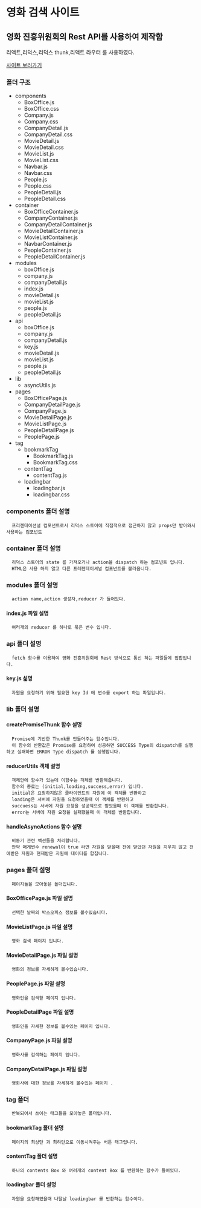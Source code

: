 영화 검색 사이트
=============

영화 진흥위원회의 Rest API를 사용하여 제작함
-------------

  리액트,리덕스,리덕스 thunk,리액트 라우터 룰 사용하였다.

[사이트 보러가기](https://justsicklife.github.io/movie-search-web/)

### 폴더 구조 
* components
  * BoxOffice.js
  * BoxOffice.css
  * Company.js
  * Company.css
  * CompanyDetail.js
  * CompanyDetail.css
  * MovieDetail.js
  * MovieDetail.css
  * MovieList.js
  * MovieList.css
  * Navbar.js
  * Navbar.css
  * People.js
  * People.css
  * PeopleDetail.js
  * PeopleDetail.css
* container
  * BoxOfficeContainer.js
  * CompanyContainer.js
  * CompanyDetailContainer.js
  * MovieDetailContainer.js
  * MovieListContainer.js
  * NavbarContainer.js
  * PeopleContainer.js
  * PeopleDetailContainer.js
* modules
  * boxOffice.js
  * company.js
  * companyDetail.js
  * index.js
  * movieDetail.js
  * movieList.js
  * people.js
  * peopleDetail.js
* api
    * boxOffice.js
    * company.js
    * companyDetail.js
    * key.js
    * movieDetail.js
    * movieList.js
    * people.js
    * peopleDetail.js
 * lib 
    * asyncUtils.js
 * pages
    * BoxOfficePage.js
    * CompanyDetailPage.js
    * CompanyPage.js
    * MovieDetailPage.js
    * MovieListPage.js
    * PeopleDetailPage.js
    * PeoplePage.js
 * tag
    * bookmarkTag
      * BookmarkTag.js
      * BookmarkTag.css
    * contentTag
      * contentTag.js
    * loadingbar
      * loadingbar.js
      * loadingbar.css
### components 폴더 설명
      프리젠테이션널 컴포넌트로서 리덕스 스토어에 직접적으로 접근하지 않고 props만 받아와서 사용하는 컴포넌트
### container 폴더 설명
      리덕스 스토어의 state 를 가져오거나 action을 dispatch 하는 컴포넌트 입니다.
      HTML은 사용 하지 않고 다른 프레젠테이셔널 컴포넌트를 불러옵니다.
### modules 폴더 설명 
      action name,action 생성자,reducer 가 들어있다.
#### index.js 파일 설명
      여러개의 reducer 를 하나로 묶은 변수 입니다.
### api 폴더 설명
      fetch 함수를 이용하여 영화 진흥위원회에 Rest 방식으로 통신 하는 파일들에 집합입니다.
#### key.js 섦명
      자원을 요청하기 위해 필요한 key Id 에 변수를 export 하는 파일입니다.
### lib 폴더 설명
#### createPromiseThunk 함수 설명
      Promise에 기반한 Thunk를 만들어주는 함수입니다.
      이 함수의 반환값은 Promise를 요청하여 성공하면 SUCCESS Type의 dispatch를 실행하고 실패하면 ERROR Type dispatch 를 싱행합니다.
#### reducerUtils 객체 설명
      객체안에 함수가 있는데 이함수는 객체를 반환해줍니다.
      함수의 종료는 (initial,loading,success,error) 입니다.
      initial은 요청하지않은 클라이언트의 자원에 이 객체를 반환하고
      loading은 서버에 자원을 요청하였을때 이 객체를 반환하고
      succuess는 서버에 자원 요청을 성공적으로 받았을때 이 객체를 반환합니다.
      error는 서버에 자원 요청을 실패했을때 이 객체를 반환합니다.
#### handleAsyncActions 함수 설명
      비동기 관련 액션들을 처리합니다.
      만약 매게변수 renewal이 true 라면 자원을 받을때 전에 받았던 자원을 지우지 않고 전에받은 자원과 현재받은 자원에 대이터를 합칩니다.
### pages 폴더 설명
      페이지들을 모아놓은 폴더입니다.
#### BoxOfficePage.js 파일 설명
      선택한 날짜의 박스오피스 정보를 볼수있습니다.
#### MovieListPage.js 파일 설명
      영화 검색 페이지 입니다.
#### MovieDetailPage.js 파일 설명
      영화의 정보를 자세하게 볼수있습니다.
#### PeoplePage.js 파일 설명
      영화인을 검색할 페이지 입니다.
#### PeopleDetailPage 파일 설명
      영화인을 자세한 정보를 볼수있는 페이지 입니다.
#### CompanyPage.js 파일 설명
      영화사를 검색하는 페이지 입니다.
#### CompanyDetailPage.js 파일 설명
      영화사에 대한 정보를 자세하게 볼수있는 페이지 .
### tag 폴더
      반복되어서 쓰이는 태그들을 모아놓은 폴더입니다.
#### bookmarkTag 폴더 설명
      페이지의 최상단 과 최하단으로 이동시켜주는 버튼 태그입니다.
#### contentTag 폴더 설명
      하나의 contents Box 와 여러개의 content Box 를 반환하는 함수가 들어있다.
#### loadingbar 폴더 설명
      자원을 요청해였을때 나탈날 loadingbar 를 반환하는 함수이다.
     

